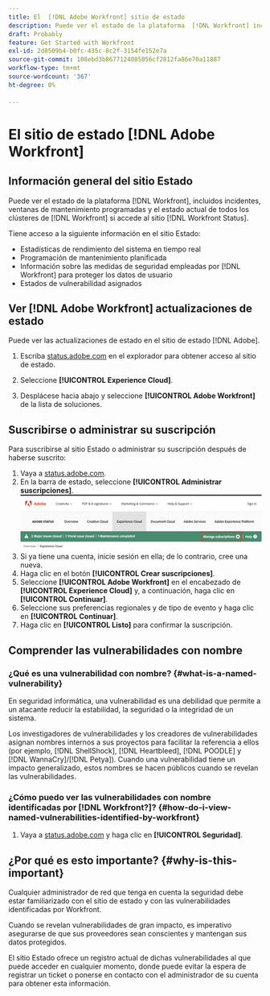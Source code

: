 ```yaml
---
title: El  [!DNL Adobe Workfront] sitio de estado
description: Puede ver el estado de la plataforma  [!DNL Workfront] incluyendo incidentes, ventanas de mantenimiento programadas y el estado actual de todos los clústeres [!DNL Workfront] accediendo al sitio [!DNL Workfront Status] s.
draft: Probably
feature: Get Started with Workfront
exl-id: 2d8509b4-b0fc-435c-8c2f-3154fe152e7a
source-git-commit: 108ebd3b8677124085056cf2812fa86e70a11887
workflow-type: tm+mt
source-wordcount: '367'
ht-degree: 0%

---
```


# El sitio de estado [!DNL Adobe Workfront]

<!-- Audited: 1/2024 -->

## Información general del sitio Estado

Puede ver el estado de la plataforma [!DNL Workfront], incluidos incidentes, ventanas de mantenimiento programadas y el estado actual de todos los clústeres de [!DNL Workfront] si accede al sitio [!DNL Workfront Status].

Tiene acceso a la siguiente información en el sitio Estado:

* Estadísticas de rendimiento del sistema en tiempo real
* Programación de mantenimiento planificada
* Información sobre las medidas de seguridad empleadas por [!DNL Workfront] para proteger los datos de usuario
* Estados de vulnerabilidad asignados

## Ver [!DNL Adobe Workfront] actualizaciones de estado

Puede ver las actualizaciones de estado en el sitio de estado [!DNL Adobe].

1. Escriba [status.adobe.com](https://status.adobe.com/) en el explorador para obtener acceso al sitio de estado.

1. Seleccione **[!UICONTROL Experience Cloud]**.
1. Desplácese hacia abajo y seleccione **[!UICONTROL Adobe Workfront]** de la lista de soluciones.

## Suscribirse o administrar su suscripción

Para suscribirse al sitio Estado o administrar su suscripción después de haberse suscrito:

1. Vaya a [status.adobe.com](https://status.adobe.com/).
1. En la barra de estado, seleccione **[!UICONTROL Administrar suscripciones]**.
   ![](assets/manage-subs.png)
1. Si ya tiene una cuenta, inicie sesión en ella; de lo contrario, cree una nueva.
1. Haga clic en el botón **[!UICONTROL Crear suscripciones]**.
1. Seleccione **[!UICONTROL Adobe Workfront]** en el encabezado de **[!UICONTROL Experience Cloud]** y, a continuación, haga clic en **[!UICONTROL Continuar]**.
1. Seleccione sus preferencias regionales y de tipo de evento y haga clic en **[!UICONTROL Continuar]**.
1. Haga clic en **[!UICONTROL Listo]** para confirmar la suscripción.

## Comprender las vulnerabilidades con nombre

### ¿Qué es una vulnerabilidad con nombre? {#what-is-a-named-vulnerability}

En seguridad informática, una vulnerabilidad es una debilidad que permite a un atacante reducir la estabilidad, la seguridad o la integridad de un sistema.

Los investigadores de vulnerabilidades y los creadores de vulnerabilidades asignan nombres internos a sus proyectos para facilitar la referencia a ellos (por ejemplo, [!DNL ShellShock], [!DNL Heartbleed], [!DNL POODLE] y [!DNL WannaCry]/[!DNL Petya]). Cuando una vulnerabilidad tiene un impacto generalizado, estos nombres se hacen públicos cuando se revelan las vulnerabilidades.

### ¿Cómo puedo ver las vulnerabilidades con nombre identificadas por [!DNL Workfront?]? {#how-do-i-view-named-vulnerabilities-identified-by-workfront}

1. Vaya a [status.adobe.com](https://status.adobe.com/) y haga clic en **[!UICONTROL Seguridad]**.

## ¿Por qué es esto importante? {#why-is-this-important}

Cualquier administrador de red que tenga en cuenta la seguridad debe estar familiarizado con el sitio de estado y con las vulnerabilidades identificadas por Workfront.

Cuando se revelan vulnerabilidades de gran impacto, es imperativo asegurarse de que sus proveedores sean conscientes y mantengan sus datos protegidos.

El sitio Estado ofrece un registro actual de dichas vulnerabilidades al que puede acceder en cualquier momento, donde puede evitar la espera de registrar un ticket o ponerse en contacto con el administrador de su cuenta para obtener esta información.
